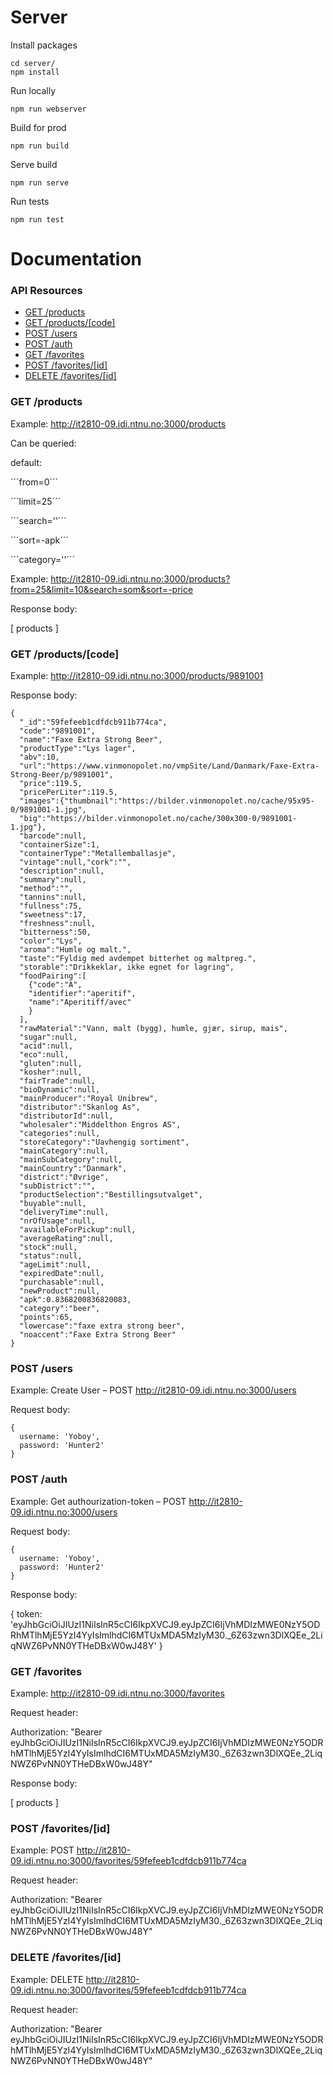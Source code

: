 Server
======

Install packages

```
cd server/
npm install
```

Run locally

```
npm run webserver
```

Build for prod

```
npm run build
```

Serve build

```
npm run serve
```

Run tests

```
npm run test
```

Documentation
=============


### API Resources

  - [GET /products](#get-products)
  - [GET /products/[code]](#get-productscode)
  - [POST /users](#post-users)
  - [POST /auth](#post-auth)
  - [GET /favorites](#get-favorites)
  - [POST /favorites/[id]](#post-favoritesid)
  - [DELETE /favorites/[id]](#delete-favoritesid)

### GET /products

Example: http://it2810-09.idi.ntnu.no:3000/products

Can be queried:

default: 

´´´from=0´´´

´´´limit=25´´´

´´´search=''´´´

´´´sort=-apk´´´

´´´category=''´´´

Example: http://it2810-09.idi.ntnu.no:3000/products?from=25&limit=10&search=som&sort=-price




Response body:

  [
    products
  ]

### GET /products/[code]

Example:  http://it2810-09.idi.ntnu.no:3000/products/9891001

Response body:

    {
      "_id":"59fefeeb1cdfdcb911b774ca",
      "code":"9891001",
      "name":"Faxe Extra Strong Beer",
      "productType":"Lys lager",
      "abv":10,
      "url":"https://www.vinmonopolet.no/vmpSite/Land/Danmark/Faxe-Extra-Strong-Beer/p/9891001",
      "price":119.5,
      "pricePerLiter":119.5,
      "images":{"thumbnail":"https://bilder.vinmonopolet.no/cache/95x95-0/9891001-1.jpg",
      "big":"https://bilder.vinmonopolet.no/cache/300x300-0/9891001-1.jpg"},
      "barcode":null,
      "containerSize":1,
      "containerType":"Metallemballasje",
      "vintage":null,"cork":"",
      "description":null,
      "summary":null,
      "method":"",
      "tannins":null,
      "fullness":75,
      "sweetness":17,
      "freshness":null,
      "bitterness":50,
      "color":"Lys",
      "aroma":"Humle og malt.",
      "taste":"Fyldig med avdempet bitterhet og maltpreg.",
      "storable":"Drikkeklar, ikke egnet for lagring",
      "foodPairing":[
        {"code":"A",
        "identifier":"aperitif",
        "name":"Aperitiff/avec"
        }
      ],
      "rawMaterial":"Vann, malt (bygg), humle, gjær, sirup, mais",
      "sugar":null,
      "acid":null,
      "eco":null,
      "gluten":null,
      "kosher":null,
      "fairTrade":null,
      "bioDynamic":null,
      "mainProducer":"Royal Unibrew",
      "distributor":"Skanlog As",
      "distributorId":null,
      "wholesaler":"Middelthon Engros AS",
      "categories":null,
      "storeCategory":"Uavhengig sortiment",
      "mainCategory":null,
      "mainSubCategory":null,
      "mainCountry":"Danmark",
      "district":"Øvrige",
      "subDistrict":"",
      "productSelection":"Bestillingsutvalget",
      "buyable":null,
      "deliveryTime":null,
      "nrOfUsage":null,
      "availableForPickup":null,
      "averageRating":null,
      "stock":null,
      "status":null,
      "ageLimit":null,
      "expiredDate":null,
      "purchasable":null,
      "newProduct":null,
      "apk":0.8368200836820083,
      "category":"beer",
      "points":65,
      "lowercase":"faxe extra strong beer",
      "noaccent":"Faxe Extra Strong Beer"
    }



### POST /users

Example: Create User – POST  http://it2810-09.idi.ntnu.no:3000/users

Request body:

    {
      username: 'Yoboy',
      password: 'Hunter2'
    }

### POST /auth

Example: Get authourization-token – POST  http://it2810-09.idi.ntnu.no:3000/users

Request body:

    {
      username: 'Yoboy',
      password: 'Hunter2'
    }

Response body:

  {
    token: 'eyJhbGciOiJIUzI1NiIsInR5cCI6IkpXVCJ9.eyJpZCI6IjVhMDIzMWE0NzY5ODRhMTlhMjE5YzI4YyIsImlhdCI6MTUxMDA5MzIyM30._6Z63zwn3DlXQEe_2LiqNWZ6PvNN0YTHeDBxW0wJ48Y'
  }


### GET /favorites

Example: http://it2810-09.idi.ntnu.no:3000/favorites

Request header:

Authorization: "Bearer eyJhbGciOiJIUzI1NiIsInR5cCI6IkpXVCJ9.eyJpZCI6IjVhMDIzMWE0NzY5ODRhMTlhMjE5YzI4YyIsImlhdCI6MTUxMDA5MzIyM30._6Z63zwn3DlXQEe_2LiqNWZ6PvNN0YTHeDBxW0wJ48Y"

Response body: 

  [
    products
  ]


### POST /favorites/[id]

Example: POST http://it2810-09.idi.ntnu.no:3000/favorites/59fefeeb1cdfdcb911b774ca

Request header:

Authorization: "Bearer eyJhbGciOiJIUzI1NiIsInR5cCI6IkpXVCJ9.eyJpZCI6IjVhMDIzMWE0NzY5ODRhMTlhMjE5YzI4YyIsImlhdCI6MTUxMDA5MzIyM30._6Z63zwn3DlXQEe_2LiqNWZ6PvNN0YTHeDBxW0wJ48Y"


### DELETE /favorites/[id]

Example: DELETE http://it2810-09.idi.ntnu.no:3000/favorites/59fefeeb1cdfdcb911b774ca

Request header:

Authorization: "Bearer eyJhbGciOiJIUzI1NiIsInR5cCI6IkpXVCJ9.eyJpZCI6IjVhMDIzMWE0NzY5ODRhMTlhMjE5YzI4YyIsImlhdCI6MTUxMDA5MzIyM30._6Z63zwn3DlXQEe_2LiqNWZ6PvNN0YTHeDBxW0wJ48Y"
